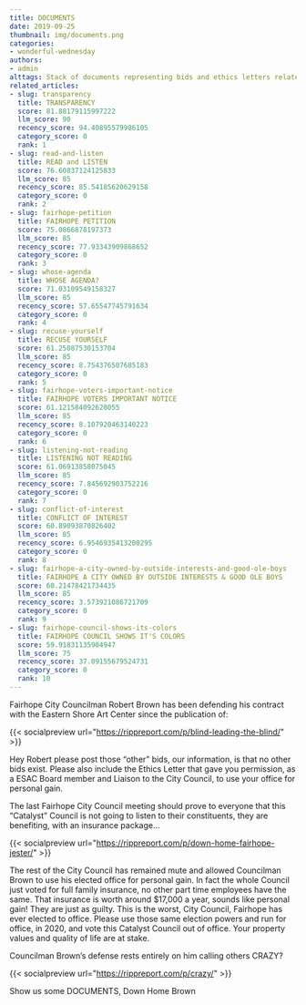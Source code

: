 ```yaml
---
title: DOCUMENTS
date: 2019-09-25
thumbnail: img/documents.png
categories:
- wonderful-wednesday
authors:
- admin
alttags: Stack of documents representing bids and ethics letters related to a Fairhope city council contract dispute
related_articles:
- slug: transparency
  title: TRANSPARENCY
  score: 81.88179115997222
  llm_score: 90
  recency_score: 94.40895579986105
  category_score: 0
  rank: 1
- slug: read-and-listen
  title: READ and LISTEN
  score: 76.60837124125833
  llm_score: 85
  recency_score: 85.54185620629158
  category_score: 0
  rank: 2
- slug: fairhope-petition
  title: FAIRHOPE PETITION
  score: 75.0866878197373
  llm_score: 85
  recency_score: 77.93343909868652
  category_score: 0
  rank: 3
- slug: whose-agenda
  title: WHOSE AGENDA?
  score: 71.03109549158327
  llm_score: 85
  recency_score: 57.65547745791634
  category_score: 0
  rank: 4
- slug: recuse-yourself
  title: RECUSE YOURSELF
  score: 61.25087530153704
  llm_score: 85
  recency_score: 8.754376507685183
  category_score: 0
  rank: 5
- slug: fairhope-voters-important-notice
  title: FAIRHOPE VOTERS IMPORTANT NOTICE
  score: 61.121584092628055
  llm_score: 85
  recency_score: 8.107920463140223
  category_score: 0
  rank: 6
- slug: listening-not-reading
  title: LISTENING NOT READING
  score: 61.06913858075045
  llm_score: 85
  recency_score: 7.845692903752216
  category_score: 0
  rank: 7
- slug: conflict-of-interest
  title: CONFLICT OF INTEREST
  score: 60.89093870826402
  llm_score: 85
  recency_score: 6.9546935413200295
  category_score: 0
  rank: 8
- slug: fairhope-a-city-owned-by-outside-interests-and-good-ole-boys
  title: FAIRHOPE A CITY OWNED BY OUTSIDE INTERESTS & GOOD OLE BOYS
  score: 60.21478421734435
  llm_score: 85
  recency_score: 3.573921086721709
  category_score: 0
  rank: 9
- slug: fairhope-council-shows-its-colors
  title: FAIRHOPE COUNCIL SHOWS IT'S COLORS
  score: 59.91831135904947
  llm_score: 75
  recency_score: 37.09155679524731
  category_score: 0
  rank: 10
---
```

Fairhope City Councilman Robert Brown has been defending his contract with the Eastern Shore Art Center since the publication of:

{{< socialpreview url="https://rippreport.com/p/blind-leading-the-blind/" >}}

Hey Robert please post those “other” bids, our information, is that no other bids exist. Please also include the Ethics Letter that gave you permission, as a ESAC Board member and Liaison to the City Council, to use your office for personal gain.

The last Fairhope City Council meeting should prove to everyone that this “Catalyst” Council is not going to listen to their constituents, they are benefiting, with an insurance package…

{{< socialpreview url="https://rippreport.com/p/down-home-fairhope-jester/" >}}

The rest of the City Council has remained mute and allowed Councilman Brown to use his elected office for personal gain. In fact the whole Council just voted for full family insurance, no other part time employees have the same. That insurance is worth around $17,000 a year, sounds like personal gain! They are just as guilty. This is the worst, City Council, Fairhope has ever elected to office. Please use those same election powers and run for office, in 2020, and vote this Catalyst Council out of office. Your property values and quality of life are at stake.

Councilman Brown’s defense rests entirely on him calling others CRAZY?

{{< socialpreview url="https://rippreport.com/p/crazy/" >}}

Show us some DOCUMENTS, Down Home Brown
